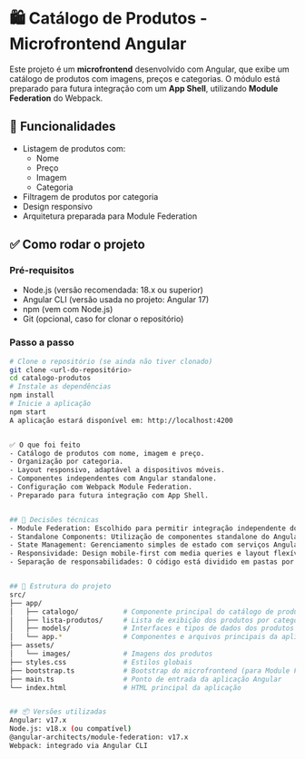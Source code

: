 # 🛍️ Catálogo de Produtos - Microfrontend Angular

Este projeto é um **microfrontend** desenvolvido com Angular, que exibe um catálogo de produtos com imagens, preços e categorias. O módulo está preparado para futura integração com um **App Shell**, utilizando **Module Federation** do Webpack.

## 🚀 Funcionalidades

- Listagem de produtos com:
  - Nome
  - Preço
  - Imagem
  - Categoria
- Filtragem de produtos por categoria
- Design responsivo
- Arquitetura preparada para Module Federation

## ✅ Como rodar o projeto

### Pré-requisitos
- Node.js (versão recomendada: 18.x ou superior)
- Angular CLI (versão usada no projeto: Angular 17)
- npm (vem com Node.js)
- Git (opcional, caso for clonar o repositório)


### Passo a passo
```bash
# Clone o repositório (se ainda não tiver clonado)
git clone <url-do-repositório>
cd catalogo-produtos
# Instale as dependências
npm install
# Inicie a aplicação
npm start
A aplicação estará disponível em: http://localhost:4200


✅ O que foi feito
- Catálogo de produtos com nome, imagem e preço.
- Organização por categoria.
- Layout responsivo, adaptável a dispositivos móveis.
- Componentes independentes com Angular standalone.
- Configuração com Webpack Module Federation.
- Preparado para futura integração com App Shell.


## 🧠 Decisões técnicas
- Module Federation: Escolhido para permitir integração independente do microfrontend com um App Shell.
- Standalone Components: Utilização de componentes standalone do Angular para melhor modularidade e simplicidade.
- State Management: Gerenciamento simples de estado com serviços Angular (services/). Pode evoluir futuramente para NgRx ou outro estado global.
- Responsividade: Design mobile-first com media queries e layout flexível usando Flexbox.
- Separação de responsabilidades: O código está dividido em pastas por função, seguindo boas práticas de arquitetura Angular.


## 🧱 Estrutura do projeto
src/
├── app/
│   ├── catalogo/           # Componente principal do catálogo de produtos
│   ├── lista-produtos/     # Lista de exibição dos produtos por categoria
│   ├── models/             # Interfaces e tipos de dados dos produtos
│   └── app.*               # Componentes e arquivos principais da aplicação
├── assets/
│   └── images/             # Imagens dos produtos
├── styles.css              # Estilos globais
├── bootstrap.ts            # Bootstrap do microfrontend (para Module Federation)
├── main.ts                 # Ponto de entrada da aplicação Angular
└── index.html              # HTML principal da aplicação


## 📦 Versões utilizadas
Angular: v17.x
Node.js: v18.x (ou compatível)
@angular-architects/module-federation: v17.x
Webpack: integrado via Angular CLI
